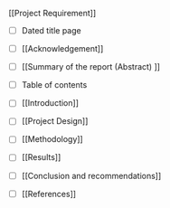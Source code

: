 [[Project Requirement]]

- [ ] Dated title page
- [ ] [[Acknowledgement]]
- [ ] [[Summary of the report (Abstract) ]] 
- [ ] Table of contents
- [ ] [[Introduction]] 
- [ ] [[Project Design]]
- [ ] [[Methodology]]
- [ ] [[Results]]
- [ ] [[Conclusion and recommendations]]
- [ ] [[References]]

